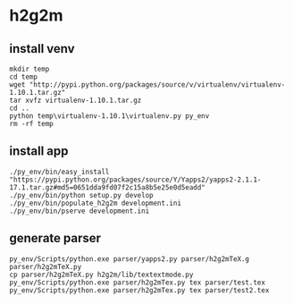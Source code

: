 # h2g2m 
 
## install venv

    mkdir temp
    cd temp
    wget "http://pypi.python.org/packages/source/v/virtualenv/virtualenv-1.10.1.tar.gz"
    tar xvfz virtualenv-1.10.1.tar.gz
    cd ..
    python temp\virtualenv-1.10.1\virtualenv.py py_env
    rm -rf temp


## install app

    ./py_env/bin/easy_install "https://pypi.python.org/packages/source/Y/Yapps2/yapps2-2.1.1-17.1.tar.gz#md5=0651dda9fd07f2c15a8b5e25e0d5eadd"
    ./py_env/bin/python setup.py develop
    ./py_env/bin/populate_h2g2m development.ini
    ./py_env/bin/pserve development.ini


## generate parser

    py_env/Scripts/python.exe parser/yapps2.py parser/h2g2mTeX.g parser/h2g2mTeX.py
    cp parser/h2g2mTeX.py h2g2m/lib/textextmode.py
    py_env/Scripts/python.exe parser/h2g2mTex.py tex parser/test.tex
    py_env/Scripts/python.exe parser/h2g2mTex.py tex parser/test2.tex 
